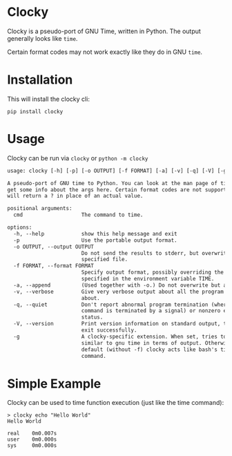 # Clocky

Clocky is a pseudo-port of GNU Time, written in Python. The output generally looks like `time`.

Certain format codes may not work exactly like they do in GNU `time`.

# Installation

This will install the clocky cli:

```
pip install clocky
```

# Usage

Clocky can be run via `clocky` or `python -m clocky`

<!-- MARKDOWN-AUTO-DOCS:START (CODE:src=./help_output.txt) -->
<!-- The below code snippet is automatically added from ./help_output.txt -->
```txt
usage: clocky [-h] [-p] [-o OUTPUT] [-f FORMAT] [-a] [-v] [-q] [-V] [-g] ...

A pseudo-port of GNU time to Python. You can look at the man page of time to
get some info about the args here. Certain format codes are not supported and
will return a ? in place of an actual value.

positional arguments:
  cmd                   The command to time.

options:
  -h, --help            show this help message and exit
  -p                    Use the portable output format.
  -o OUTPUT, --output OUTPUT
                        Do not send the results to stderr, but overwrite the
                        specified file.
  -f FORMAT, --format FORMAT
                        Specify output format, possibly overriding the format
                        specified in the environment variable TIME.
  -a, --append          (Used together with -o.) Do not overwrite but append.
  -v, --verbose         Give very verbose output about all the program knows
                        about.
  -q, --quiet           Don't report abnormal program termination (where
                        command is terminated by a signal) or nonzero exit
                        status.
  -V, --version         Print version information on standard output, then
                        exit successfully.
  -g                    A clocky-specific extension. When set, tries to act
                        similar to gnu time in terms of output. Otherwise by
                        default (without -f) clocky acts like bash's time
                        command.
```
<!-- MARKDOWN-AUTO-DOCS:END -->

# Simple Example

Clocky can be used to time function execution (just like the time command):

```
> clocky echo "Hello World"
Hello World

real    0m0.007s
user    0m0.000s
sys     0m0.000s
```
